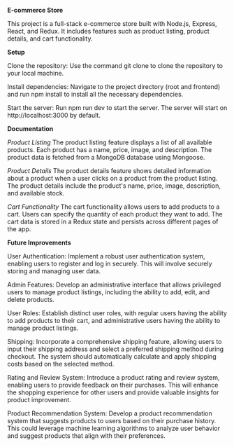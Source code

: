 **E-commerce Store**

This project is a full-stack e-commerce store built with Node.js, Express, React, and Redux. It includes features such as product listing, product details, and cart functionality.

**Setup**

Clone the repository: Use the command git clone <repository-url> to clone the repository to your local machine.

Install dependencies: Navigate to the project directory (root and frontend) and run npm install to install all the necessary dependencies.

Start the server: Run npm run dev to start the server. The server will start on http://localhost:3000 by default.

**Documentation**

_Product Listing_
The product listing feature displays a list of all available products. Each product has a name, price, image, and description. The product data is fetched from a MongoDB database using Mongoose.

_Product Details_
The product details feature shows detailed information about a product when a user clicks on a product from the product listing. The product details include the product's name, price, image, description, and available stock.

_Cart Functionality_
The cart functionality allows users to add products to a cart. Users can specify the quantity of each product they want to add. The cart data is stored in a Redux state and persists across different pages of the app.

**Future Improvements**

User Authentication:
Implement a robust user authentication system, enabling users to register and log in securely. This will involve securely storing and managing user data.

Admin Features:
Develop an administrative interface that allows privileged users to manage product listings, including the ability to add, edit, and delete products.

User Roles:
Establish distinct user roles, with regular users having the ability to add products to their cart, and administrative users having the ability to manage product listings.

Shipping:
Incorporate a comprehensive shipping feature, allowing users to input their shipping address and select a preferred shipping method during checkout. The system should automatically calculate and apply shipping costs based on the selected method.

Rating and Review System:
Introduce a product rating and review system, enabling users to provide feedback on their purchases. This will enhance the shopping experience for other users and provide valuable insights for product improvement.

Product Recommendation System:
Develop a product recommendation system that suggests products to users based on their purchase history. This could leverage machine learning algorithms to analyze user behavior and suggest products that align with their preferences.

